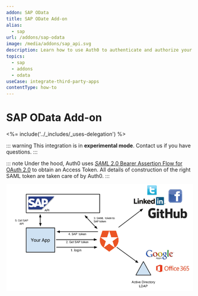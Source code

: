 ```yaml
---
addon: SAP OData
title: SAP ODate Add-on
alias:
  - sap
url: /addons/sap-odata
image: /media/addons/sap_api.svg
description: Learn how to use Auth0 to authenticate and authorize your SAP OData services.
topics:
  - sap
  - addons
  - odata
useCase: integrate-third-party-apps
contentType: how-to
---
```


# SAP OData Add-on

<%= include('../_includes/_uses-delegation') %>

::: warning
This integration is in <strong>experimental mode</strong>. Contact us if you have questions.
:::

::: note
  Under the hood, Auth0 uses <a href="http://help.sap.com/saphelp_nw74/helpdata/en/12/41087770d9441682e3e02958997846/content.htm"><dfn data-key="security-assertion-markup-language">SAML</dfn> 2.0 Bearer Assertion Flow for OAuth 2.0</a> to obtain an Access Token. All details of construction of the right SAML token are taken care of by Auth0.
:::

![](/media/articles/server-apis/sap-data-flow.png)
